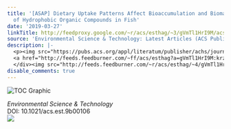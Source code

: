 ```yaml
---
title: '[ASAP] Dietary Uptake Patterns Affect Bioaccumulation and Biomagnification
  of Hydrophobic Organic Compounds in Fish'
date: '2019-03-27'
linkTitle: http://feedproxy.google.com/~r/acs/esthag/~3/gVmTl1HrI9M/acs.est.9b00106
source: 'Environmental Science & Technology: Latest Articles (ACS Publications)'
description: |-
  <p><img src="https://pubs.acs.org/appl/literatum/publisher/achs/journals/content/esthag/0/esthag.ahead-of-print/acs.est.9b00106/20190327/images/medium/es-2019-001063_0007.gif" alt="TOC Graphic"/></p><div><cite>Environmental Science & Technology</cite></div><div>DOI: 10.1021/acs.est.9b00106</div><div class="feedflare">
  <a href="http://feeds.feedburner.com/~ff/acs/esthag?a=gVmTl1HrI9M:krzafSjDIi4:yIl2AUoC8zA"><img src="http://feeds.feedburner.com/~ff/acs/esthag?d=yIl2AUoC8zA" border="0"></img></a>
  </div><img src="http://feeds.feedburner.com/~r/acs/esthag/~4/gVmTl1HrI9M" height="1" width="1" ...
disable_comments: true
---
```

<p><img src="https://pubs.acs.org/appl/literatum/publisher/achs/journals/content/esthag/0/esthag.ahead-of-print/acs.est.9b00106/20190327/images/medium/es-2019-001063_0007.gif" alt="TOC Graphic"/></p><div><cite>Environmental Science & Technology</cite></div><div>DOI: 10.1021/acs.est.9b00106</div><div class="feedflare">
<a href="http://feeds.feedburner.com/~ff/acs/esthag?a=gVmTl1HrI9M:krzafSjDIi4:yIl2AUoC8zA"><img src="http://feeds.feedburner.com/~ff/acs/esthag?d=yIl2AUoC8zA" border="0"></img></a>
</div><img src="http://feeds.feedburner.com/~r/acs/esthag/~4/gVmTl1HrI9M" height="1" width="1" ...